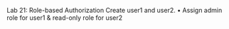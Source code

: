Lab 21: Role-based Authorization
Create user1 and user2.
• Assign admin role for user1 & read-only role for user2

